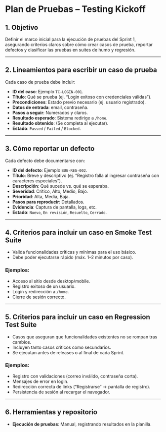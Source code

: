# Plan de Pruebas – Testing Kickoff

## 1. Objetivo

Definir el marco inicial para la ejecución de pruebas del Sprint 1, asegurando criterios claros sobre cómo crear casos de prueba, reportar defectos y clasificar las pruebas en suites de humo y regresión.

---

## 2. Lineamientos para escribir un caso de prueba

Cada caso de prueba debe incluir:

- **ID del caso**: Ejemplo `TC-LOGIN-001`.
- **Título**: Qué se prueba (ej. “Login exitoso con credenciales válidas”).
- **Precondiciones**: Estado previo necesario (ej. usuario registrado).
- **Datos de entrada**: email, contraseña.
- **Pasos a seguir**: Numerados y claros.
- **Resultado esperado**: Sistema redirige a `/home`.
- **Resultado obtenido**: (Se completa al ejecutar).
- **Estado**: `Passed` / `Failed` / `Blocked`.

---

## 3. Cómo reportar un defecto

Cada defecto debe documentarse con:

- **ID del defecto**: Ejemplo `BUG-REG-002`.
- **Título**: Breve y descriptivo (ej. “Registro falla al ingresar contraseña con caracteres especiales”).
- **Descripción**: Qué sucede vs. qué se esperaba.
- **Severidad**: Crítico, Alto, Medio, Bajo.
- **Prioridad**: Alta, Media, Baja.
- **Pasos para reproducir**: Detallados.
- **Evidencia**: Captura de pantalla, logs, etc.
- **Estado**: `Nuevo`, `En revisión`, `Resuelto`, `Cerrado`.

---

## 4. Criterios para incluir un caso en Smoke Test Suite

- Valida funcionalidades críticas y mínimas para el uso básico.
- Debe poder ejecutarse rápido (máx. 1–2 minutos por caso).

### Ejemplos:

- Acceso al sitio desde desktop/mobile.
- Registro exitoso de un usuario.
- Login y redirección a `/home`.
- Cierre de sesión correcto.

---

## 5. Criterios para incluir un caso en Regression Test Suite

- Casos que aseguran que funcionalidades existentes no se rompan tras cambios.
- Incluyen tanto casos críticos como secundarios.
- Se ejecutan antes de releases o al final de cada Sprint.

### Ejemplos:

- Registro con validaciones (correo inválido, contraseña corta).
- Mensajes de error en login.
- Redirección correcta de links (“Registrarse” → pantalla de registro).
- Persistencia de sesión al recargar el navegador.

---

## 6. Herramientas y repositorio

- **Ejecución de pruebas**: Manual, registrando resultados en la planilla.
